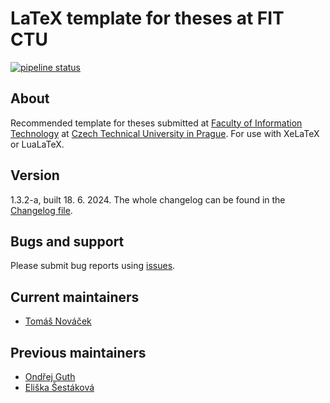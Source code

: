LaTeX template for theses at FIT CTU
===================================

[![pipeline status](https://gitlab.fit.cvut.cz/theses-templates/FITthesis-LaTeX/badges/master/pipeline.svg)](https://gitlab.fit.cvut.cz/theses-templates/FITthesis-LaTeX/commits/master)


About
-----

Recommended template for theses submitted at [Faculty of Information Technology](https://fit.cvut.cz) at [Czech Technical University in Prague](https://cvut.cz). For use with XeLaTeX or LuaLaTeX.


Version
--------
1.3.2-a, built 18. 6. 2024. The whole changelog can be found in the [Changelog file](changelog.md).


Bugs and support
--------

Please submit bug reports using [issues](https://gitlab.fit.cvut.cz/theses-templates/FITthesis-LaTeX/issues).

Current maintainers
-------------------

* [Tomáš Nováček](https://usermap.cvut.cz/profile/novacto3)

Previous maintainers
-------------------

* [Ondřej Guth](https://usermap.cvut.cz/profile/guthondr)
* [Eliška Šestáková](https://usermap.cvut.cz/profile/sestaeli)




